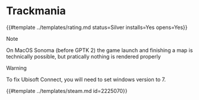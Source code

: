 # Trackmania
<!-- script:Aliases [] -->

{{#template ../templates/rating.md status=Silver installs=Yes opens=Yes}}

> [!NOTE]
> On MacOS Sonoma (before GPTK 2) the game launch and finishing a map is technically possible, but pratically nothing is rendered properly

> [!WARNING]
> To fix Ubisoft Connect, you will need to set windows version to 7.

{{#template ../templates/steam.md id=2225070}}
